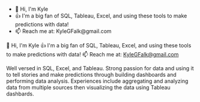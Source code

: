 ### 
<ul style=“list-style-type:circle">
     <li> 👋 Hi, I'm Kyle</li>
                                  <li> 👍 I'm a big fan of SQL, Tableau, Excel, and using these tools to make predictions with data!</li>
                                  <li> 📫 Reach me at: KyleGFalk@gmail.com</li>
                                  </ul>
                                
👋 Hi, I'm Kyle
👍 I'm a big fan of SQL, Tableau, Excel, and using these tools to make predictions with data!
📫 Reach me at: KyleGFalk@gmail.com

Well versed in SQL, Excel, and Tableau. Strong passion for data and using it to tell stories and make predictions through building dashboards and performing data analysis. Experiences include aggregating and analyzing data from multiple sources then visualizing the data using Tableau dashbards.
